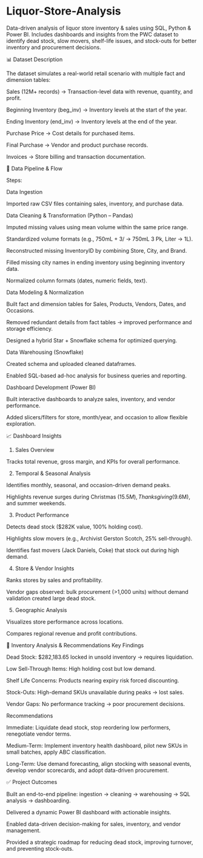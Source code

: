 # Liquor-Store-Analysis
Data-driven analysis of liquor store inventory &amp; sales using SQL, Python &amp; Power BI. Includes dashboards and insights from the PWC dataset to identify dead stock, slow movers, shelf-life issues, and stock-outs for better inventory and procurement decisions.

📊 Dataset Description

The dataset simulates a real-world retail scenario with multiple fact and dimension tables:

Sales (12M+ records) → Transaction-level data with revenue, quantity, and profit.

Beginning Inventory (beg_inv) → Inventory levels at the start of the year.

Ending Inventory (end_inv) → Inventory levels at the end of the year.

Purchase Price → Cost details for purchased items.

Final Purchase → Vendor and product purchase records.

Invoices → Store billing and transaction documentation.

🔄 Data Pipeline & Flow

Steps:

Data Ingestion

Imported raw CSV files containing sales, inventory, and purchase data.

Data Cleaning & Transformation (Python – Pandas)

Imputed missing values using mean volume within the same price range.

Standardized volume formats (e.g., 750mL + 3/ → 750mL 3 Pk, Liter → 1L).

Reconstructed missing InventoryID by combining Store, City, and Brand.

Filled missing city names in ending inventory using beginning inventory data.

Normalized column formats (dates, numeric fields, text).

Data Modeling & Normalization

Built fact and dimension tables for Sales, Products, Vendors, Dates, and Occasions.

Removed redundant details from fact tables → improved performance and storage efficiency.

Designed a hybrid Star + Snowflake schema for optimized querying.

Data Warehousing (Snowflake)

Created schema and uploaded cleaned dataframes.

Enabled SQL-based ad-hoc analysis for business queries and reporting.

Dashboard Development (Power BI)

Built interactive dashboards to analyze sales, inventory, and vendor performance.

Added slicers/filters for store, month/year, and occasion to allow flexible exploration.

📈 Dashboard Insights
1. Sales Overview

Tracks total revenue, gross margin, and KPIs for overall performance.

2. Temporal & Seasonal Analysis

Identifies monthly, seasonal, and occasion-driven demand peaks.

Highlights revenue surges during Christmas ($15.5M), Thanksgiving ($9.6M), and summer weekends.

3. Product Performance

Detects dead stock ($282K value, 100% holding cost).

Highlights slow movers (e.g., Archivist Gerston Scotch, 25% sell-through).

Identifies fast movers (Jack Daniels, Coke) that stock out during high demand.

4. Store & Vendor Insights

Ranks stores by sales and profitability.

Vendor gaps observed: bulk procurement (>1,000 units) without demand validation created large dead stock.

5. Geographic Analysis

Visualizes store performance across locations.

Compares regional revenue and profit contributions.

🚨 Inventory Analysis & Recommendations
Key Findings

Dead Stock: $282,183.65 locked in unsold inventory → requires liquidation.

Low Sell-Through Items: High holding cost but low demand.

Shelf Life Concerns: Products nearing expiry risk forced discounting.

Stock-Outs: High-demand SKUs unavailable during peaks → lost sales.

Vendor Gaps: No performance tracking → poor procurement decisions.

Recommendations

Immediate: Liquidate dead stock, stop reordering low performers, renegotiate vendor terms.

Medium-Term: Implement inventory health dashboard, pilot new SKUs in small batches, apply ABC classification.

Long-Term: Use demand forecasting, align stocking with seasonal events, develop vendor scorecards, and adopt data-driven procurement.

✅ Project Outcomes

Built an end-to-end pipeline: ingestion → cleaning → warehousing → SQL analysis → dashboarding.

Delivered a dynamic Power BI dashboard with actionable insights.

Enabled data-driven decision-making for sales, inventory, and vendor management.

Provided a strategic roadmap for reducing dead stock, improving turnover, and preventing stock-outs.
